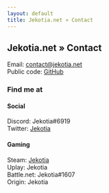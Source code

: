 ```yaml
---
layout: default
title: Jekotia.net » Contact
---
```


## Jekotia.net » Contact
Email: contact@jekotia.net  
Public code: [GitHub](https://github.com/jekotia)

### Find me at
#### Social
Discord: Jekotia#6919  
Twitter: [Jekotia](https://twitter.com/jekotia)

#### Gaming
Steam: [Jekotia](http://steamcommunity.com/id/jekotia)  
Uplay: Jekotia  
Battle.net: Jekotia#1607  
Origin: Jekotia  
